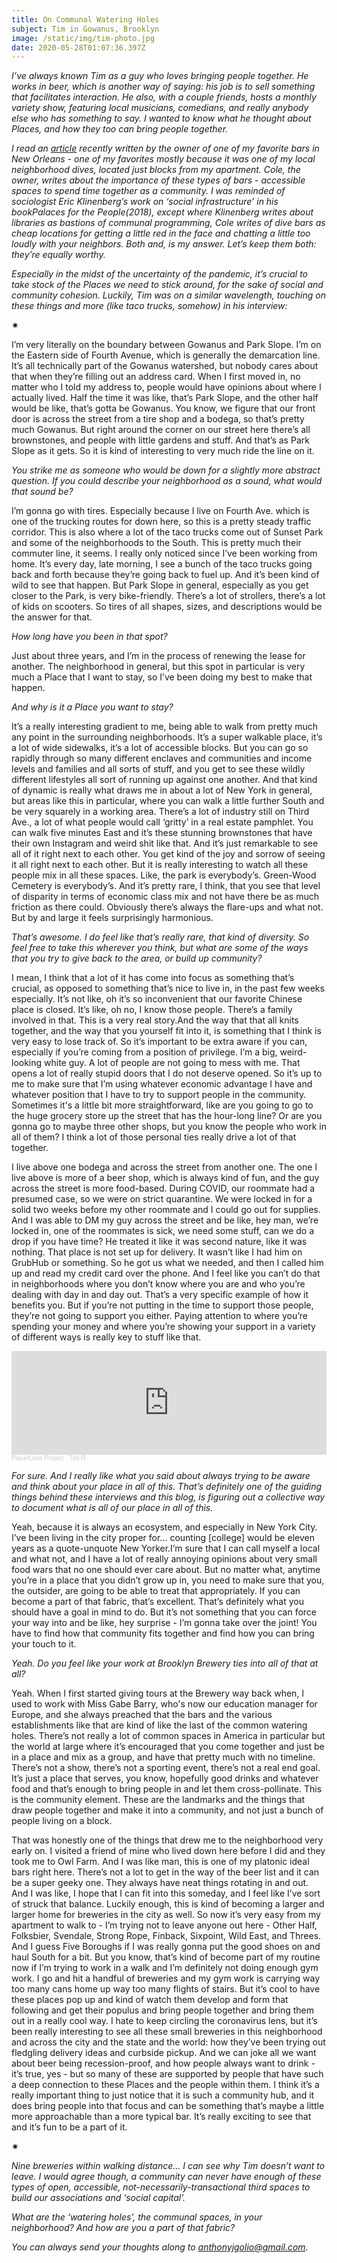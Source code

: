 ```yaml
---
title: On Communal Watering Holes
subject: Tim in Gowanus, Brooklyn
image: /static/img/tim-photo.jpg
date: 2020-05-28T01:07:36.397Z
---
```

*I’ve always known Tim as a guy who loves bringing people together. He works in beer, which is another way of saying: his job is to sell something that facilitates interaction. He also, with a couple friends, hosts a monthly variety show, featuring local musicians, comedians, and really anybody else who has something to say. I wanted to know what he thought about Places, and how they too can bring people together.*

*I read an [article](https://stories.zagat.com/posts/t-cole-newton-on-the-importance-of-neighborhood-dive-bars) recently written by the owner of one of my favorite bars in New Orleans - one of my favorites mostly because it was one of my local neighborhood dives, located just blocks from my apartment. Cole, the owner, writes about the importance of these types of bars - accessible spaces to spend time together as a community. I was reminded of sociologist Eric Klinenberg’s work on ‘social infrastructure’ in his bookPalaces for the People(2018), except where Klinenberg writes about libraries as bastions of communal programming, Cole writes of dive bars as cheap locations for getting a little red in the face and chatting a little too loudly with your neighbors. Both and, is my answer. Let’s keep them both: they’re equally worthy.*

*Especially in the midst of the uncertainty of the pandemic, it’s crucial to take stock of the Places we need to stick around, for the sake of social and community cohesion. Luckily, Tim was on a similar wavelength, touching on these things and more (like taco trucks, somehow) in his interview:*

<div>✷</div>

I’m very literally on the boundary between Gowanus and Park Slope. I’m on the Eastern side of Fourth Avenue, which is generally the demarcation line. It’s all technically part of the Gowanus watershed, but nobody cares about that when they’re filling out an address card. When I first moved in, no matter who I told my address to, people would have opinions about where I actually lived. Half the time it was like, that’s Park Slope, and the other half would be like, that’s gotta be Gowanus. You know, we figure that our front door is across the street from a tire shop and a bodega, so that’s pretty much Gowanus. But right around the corner on our street here there’s all brownstones, and people with little gardens and stuff. And that’s as Park Slope as it gets. So it is kind of interesting to very much ride the line on it.

*You strike me as someone who would be down for a slightly more abstract question. If you could describe your neighborhood as a sound, what would that sound be?*

I’m gonna go with tires. Especially because I live on Fourth Ave. which is one of the trucking routes for down here, so this is a pretty steady traffic corridor. This is also where a lot of the taco trucks come out of Sunset Park and some of the neighborhoods to the South. This is pretty much their commuter line, it seems. I really only noticed since I’ve been working from home. It’s every day, late morning, I see a bunch of the taco trucks going back and forth because they’re going back to fuel up. And it’s been kind of wild to see that happen. But Park Slope in general, especially as you get closer to the Park, is very bike-friendly. There’s a lot of strollers, there’s a lot of kids on scooters. So tires of all shapes, sizes, and descriptions would be the answer for that.

*How long have you been in that spot?*

Just about three years, and I’m in the process of renewing the lease for another. The neighborhood in general, but this spot in particular is very much a Place that I want to stay, so I’ve been doing my best to make that happen.

*And why is it a Place you want to stay?*

It’s a really interesting gradient to me, being able to walk from pretty much any point in the surrounding neighborhoods. It’s a super walkable place, it’s a lot of wide sidewalks, it’s a lot of accessible blocks. But you can go so rapidly through so many different enclaves and communities and income levels and families and all sorts of stuff, and you get to see these wildly different lifestyles all sort of running up against one another. And that kind of dynamic is really what draws me in about a lot of New York in general, but areas like this in particular, where you can walk a little further South and be very squarely in a working area. There’s a lot of industry still on Third Ave., a lot of what people would call ‘gritty’ in a real estate pamphlet. You can walk five minutes East and it’s these stunning brownstones that have their own Instagram and weird shit like that. And it’s just remarkable to see all of it right next to each other. You get kind of the joy and sorrow of seeing it all right next to each other. But it is really interesting to watch all these people mix in all these spaces. Like, the park is everybody’s. Green-Wood Cemetery is everybody’s. And it’s pretty rare, I think, that you see that level of disparity in terms of economic class mix and not have there be as much friction as there could. Obviously there’s always the flare-ups and what not. But by and large it feels surprisingly harmonious.

*That’s awesome. I do feel like that’s really rare, that kind of diversity. So feel free to take this wherever you think, but what are some of the ways that you try to give back to the area, or build up community?*

I mean, I think that a lot of it has come into focus as something that’s crucial, as opposed to something that’s nice to live in, in the past few weeks especially. It’s not like, oh it’s so inconvenient that our favorite Chinese place is closed. It’s like, oh no, I know those people. There’s a family involved in that. This is a very real story.And the way that that all knits together, and the way that you yourself fit into it, is something that I think is very easy to lose track of. So it’s important to be extra aware if you can, especially if you’re coming from a position of privilege. I’m a big, weird-looking white guy. A lot of people are not going to mess with me. That opens a lot of really stupid doors that I do not deserve opened. So it’s up to me to make sure that I’m using whatever economic advantage I have and whatever position that I have to try to support people in the community. Sometimes it's a little bit more straightforward, like are you going to go to the huge grocery store up the street that has the hour-long line? Or are you gonna go to maybe three other shops, but you know the people who work in all of them? I think a lot of those personal ties really drive a lot of that together.

I live above one bodega and across the street from another one. The one I live above is more of a beer shop, which is always kind of fun, and the guy across the street is more food-based. During COVID, our roommate had a presumed case, so we were on strict quarantine. We were locked in for a solid two weeks before my other roommate and I could go out for supplies. And I was able to DM my guy across the street and be like, hey man, we’re locked in, one of the roommates is sick, we need some stuff, can we do a drop if you have time? He treated it like it was second nature, like it was nothing. That place is not set up for delivery. It wasn’t like I had him on GrubHub or something. So he got us what we needed, and then I called him up and read my credit card over the phone. And I feel like you can’t do that in neighborhoods where you don’t know where you are and who you’re dealing with day in and day out. That’s a very specific example of how it benefits you. But if you’re not putting in the time to support those people, they’re not going to support you either. Paying attention to where you’re spending your money and where you’re showing your support in a variety of different ways is really key to stuff like that.

<iframe width="100%" height="166" scrolling="no" frameborder="no" allow="autoplay" src="https://w.soundcloud.com/player/?url=https%3A//api.soundcloud.com/tracks/829872334&color=%23ff5500&auto_play=false&hide_related=false&show_comments=true&show_user=true&show_reposts=false&show_teaser=true"></iframe><div style="font-size: 10px; color: #cccccc;line-break: anywhere;word-break: normal;overflow: hidden;white-space: nowrap;text-overflow: ellipsis; font-family: Interstate,Lucida Grande,Lucida Sans Unicode,Lucida Sans,Garuda,Verdana,Tahoma,sans-serif;font-weight: 100;"><a href="https://soundcloud.com/place-love-project" title="Place/Love Project" target="_blank" style="color: #cccccc; text-decoration: none;">Place/Love Project</a> · <a href="https://soundcloud.com/place-love-project/tim-r" title="Tim R" target="_blank" style="color: #cccccc; text-decoration: none;">Tim R</a></div>

*For sure. And I really like what you said about always trying to be aware and think about your place in all of this. That’s definitely one of the guiding things behind these interviews and this blog, is figuring out a collective way to document what is all of our place in all of this.*

Yeah, because it is always an ecosystem, and especially in New York City. I’ve been living in the city proper for... counting \[college] would be eleven years as a quote-unquote New Yorker.I’m sure that I can call myself a local and what not, and I have a lot of really annoying opinions about very small food wars that no one should ever care about. But no matter what, anytime you’re in a place that you didn’t grow up in, you need to make sure that you, the outsider, are going to be able to treat that appropriately. If you can become a part of that fabric, that’s excellent. That’s definitely what you should have a goal in mind to do. But it’s not something that you can force your way into and be like, hey surprise - I’m gonna take over the joint! You have to find how that community fits together and find how you can bring your touch to it.

*Yeah. Do you feel like your work at Brooklyn Brewery ties into all of that at all?*

Yeah. When I first started giving tours at the Brewery way back when, I used to work with Miss Gabe Barry, who's now our education manager for Europe, and she always preached that the bars and the various establishments like that are kind of like the last of the common watering holes. There’s not really a lot of common spaces in America in particular but the world at large where it’s encouraged that you come together and just be in a place and mix as a group, and have that pretty much with no timeline. There’s not a show, there’s not a sporting event, there’s not a real end goal. It’s just a place that serves, you know, hopefully good drinks and whatever food and that’s enough to bring people in and let them cross-pollinate. This is the community element. These are the landmarks and the things that draw people together and make it into a community, and not just a bunch of people living on a block.

That was honestly one of the things that drew me to the neighborhood very early on. I visited a friend of mine who lived down here before I did and they took me to Owl Farm. And I was like man, this is one of my platonic ideal bars right here. There’s not a lot to get in the way of the beer list and it can be a super geeky one. They always have neat things rotating in and out. And I was like, I hope that I can fit into this someday, and I feel like I’ve sort of struck that balance. Luckily enough, this is kind of becoming a larger and larger home for breweries in the city as well. So now it’s very easy from my apartment to walk to - I’m trying not to leave anyone out here - Other Half, Folksbier, Svendale, Strong Rope, Finback, Sixpoint, Wild East, and Threes. And I guess Five Boroughs if I was really gonna put the good shoes on and haul South for a bit. But you know, that’s kind of become part of my routine now if I’m trying to work in a walk and I’m definitely not doing enough gym work. I go and hit a handful of breweries and my gym work is carrying way too many cans home up way too many flights of stairs. But it’s cool to have these places pop up and kind of watch them develop and form that following and get their populus and bring people together and bring them out in a really cool way. I hate to keep circling the coronavirus lens, but it’s been really interesting to see all these small breweries in this neighborhood and across the city and the state and the world: how they’ve been trying out fledgling delivery ideas and curbside pickup. And we can joke all we want about beer being recession-proof, and how people always want to drink - it’s true, yes - but so many of these are supported by people that have such a deep connection to these Places and the people within them. I think it’s a really important thing to just notice that it is such a community hub, and it does bring people into that focus and can be something that’s maybe a little more approachable than a more typical bar. It’s really exciting to see that and it’s fun to be a part of it.

<div>✷</div>

*Nine breweries within walking distance… I can see why Tim doesn’t want to leave. I would agree though, a community can never have enough of these types of open, accessible, not-necessarily-transactional third spaces to build our associations and ‘social capital’.*

*What are the ‘watering holes’, the communal spaces, in your neighborhood? And how are you a part of that fabric?*

*You can always send your thoughts along to anthonyjgolio@gmail.com.*